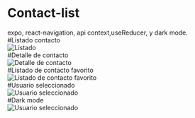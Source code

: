 # Contact-list
expo, react-navigation, api context,useReducer, y dark mode.
</br>
#Listado contacto
</br>
![Listado](https://github.com/elagosq/contact-list/blob/main/pantallazos/1.-Listacontacto.png)
</br>
#Detalle de contacto
</br>
![Detalle de contacto](https://github.com/elagosq/contact-list/blob/main/pantallazos/2.-detalle-contacto.png)
</br>
#Listado de contacto favorito
</br>
![Listado de contacto favorito](https://github.com/elagosq/contact-list/blob/main/pantallazos/3.-listadocontactfavorito.png)
</br>
#Usuario seleccionado
</br>
![Usuario seleccionado](https://github.com/elagosq/contact-list/blob/main/pantallazos/4.-usuarioseleccionado.png)
</br>
#Dark mode
</br>
![Usuario seleccionado](https://github.com/elagosq/contact-list/blob/main/pantallazos/5.-dark%20mode.png)
</br>
